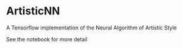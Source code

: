# ArtisticNN
A Tensorflow implementation of the Neural Algorithm of Artistic Style

See the notebook for more detail
